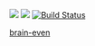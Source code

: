 <a href="https://codeclimate.com/github/turchinskki/project-lvl1-s356/test_coverage"><img src="https://api.codeclimate.com/v1/badges/21ec847e3785879c120c/test_coverage" /></a>
 <a href="https://codeclimate.com/github/turchinskki/project-lvl1-s356/maintainability"><img src="https://api.codeclimate.com/v1/badges/21ec847e3785879c120c/maintainability" /></a>
 [![Build Status](https://travis-ci.org/turchinskki/project-lvl1-s356.svg?branch=master)](https://travis-ci.org/turchinskki/project-lvl1-s356)
 
[brain-even](https://asciinema.org/a/7Cvjz5Qf3DPum9HbLyoXo5WdH)
